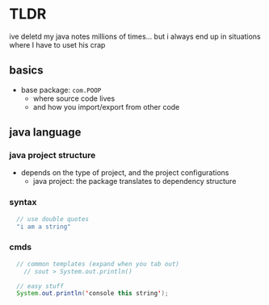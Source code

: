 # TLDR

ive deletd my java notes millions of times...
but i always end up in situations where I have to uset his crap

## basics

- base package: `com.POOP`
  - where source code lives
  - and how you import/export from other code

## java language

### java project structure

- depends on the type of project, and the project configurations
  - java project: the package translates to dependency structure

### syntax

```java
  // use double quotes
  "i am a string"

```

### cmds

```java
  // common templates (expand when you tab out)
    // sout > System.out.println()

  // easy stuff
  System.out.println('console this string');
```
